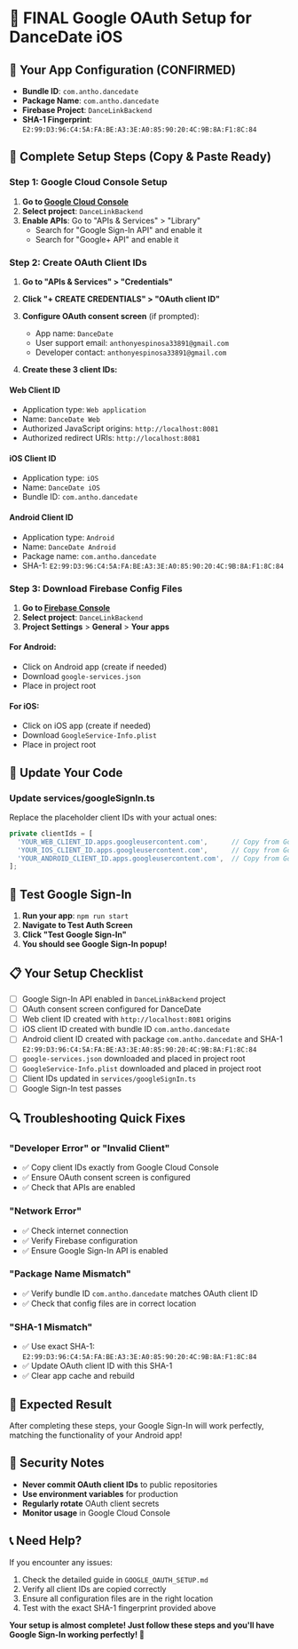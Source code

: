 # 🎯 **FINAL Google OAuth Setup for DanceDate iOS**

## 📱 **Your App Configuration (CONFIRMED)**
- **Bundle ID**: `com.antho.dancedate`
- **Package Name**: `com.antho.dancedate`
- **Firebase Project**: `DanceLinkBackend`
- **SHA-1 Fingerprint**: `E2:99:D3:96:C4:5A:FA:BE:A3:3E:A0:85:90:20:4C:9B:8A:F1:8C:84`

## 🚀 **Complete Setup Steps (Copy & Paste Ready)**

### **Step 1: Google Cloud Console Setup**

1. **Go to [Google Cloud Console](https://console.cloud.google.com/)**
2. **Select project**: `DanceLinkBackend`
3. **Enable APIs**: Go to "APIs & Services" > "Library"
   - Search for "Google Sign-In API" and enable it
   - Search for "Google+ API" and enable it

### **Step 2: Create OAuth Client IDs**

1. **Go to "APIs & Services" > "Credentials"**
2. **Click "+ CREATE CREDENTIALS" > "OAuth client ID"**
3. **Configure OAuth consent screen** (if prompted):
   - App name: `DanceDate`
   - User support email: `anthonyespinosa33891@gmail.com`
   - Developer contact: `anthonyespinosa33891@gmail.com`

4. **Create these 3 client IDs:**

#### **Web Client ID**
- Application type: `Web application`
- Name: `DanceDate Web`
- Authorized JavaScript origins: `http://localhost:8081`
- Authorized redirect URIs: `http://localhost:8081`

#### **iOS Client ID**
- Application type: `iOS`
- Name: `DanceDate iOS`
- Bundle ID: `com.antho.dancedate`

#### **Android Client ID**
- Application type: `Android`
- Name: `DanceDate Android`
- Package name: `com.antho.dancedate`
- SHA-1: `E2:99:D3:96:C4:5A:FA:BE:A3:3E:A0:85:90:20:4C:9B:8A:F1:8C:84`

### **Step 3: Download Firebase Config Files**

1. **Go to [Firebase Console](https://console.firebase.google.com/)**
2. **Select project**: `DanceLinkBackend`
3. **Project Settings** > **General** > **Your apps**

#### **For Android:**
- Click on Android app (create if needed)
- Download `google-services.json`
- Place in project root

#### **For iOS:**
- Click on iOS app (create if needed)
- Download `GoogleService-Info.plist`
- Place in project root

## 🔧 **Update Your Code**

### **Update services/googleSignIn.ts**
Replace the placeholder client IDs with your actual ones:

```typescript
private clientIds = [
  'YOUR_WEB_CLIENT_ID.apps.googleusercontent.com',      // Copy from Google Cloud Console
  'YOUR_IOS_CLIENT_ID.apps.googleusercontent.com',      // Copy from Google Cloud Console
  'YOUR_ANDROID_CLIENT_ID.apps.googleusercontent.com',  // Copy from Google Cloud Console
];
```

## 🧪 **Test Google Sign-In**

1. **Run your app**: `npm run start`
2. **Navigate to Test Auth Screen**
3. **Click "Test Google Sign-In"**
4. **You should see Google Sign-In popup!**

## 📋 **Your Setup Checklist**

- [ ] Google Sign-In API enabled in `DanceLinkBackend` project
- [ ] OAuth consent screen configured for DanceDate
- [ ] Web client ID created with `http://localhost:8081` origins
- [ ] iOS client ID created with bundle ID `com.antho.dancedate`
- [ ] Android client ID created with package `com.antho.dancedate` and SHA-1 `E2:99:D3:96:C4:5A:FA:BE:A3:3E:A0:85:90:20:4C:9B:8A:F1:8C:84`
- [ ] `google-services.json` downloaded and placed in project root
- [ ] `GoogleService-Info.plist` downloaded and placed in project root
- [ ] Client IDs updated in `services/googleSignIn.ts`
- [ ] Google Sign-In test passes

## 🔍 **Troubleshooting Quick Fixes**

### **"Developer Error" or "Invalid Client"**
- ✅ Copy client IDs exactly from Google Cloud Console
- ✅ Ensure OAuth consent screen is configured
- ✅ Check that APIs are enabled

### **"Network Error"**
- ✅ Check internet connection
- ✅ Verify Firebase configuration
- ✅ Ensure Google Sign-In API is enabled

### **"Package Name Mismatch"**
- ✅ Verify bundle ID `com.antho.dancedate` matches OAuth client ID
- ✅ Check that config files are in correct location

### **"SHA-1 Mismatch"**
- ✅ Use exact SHA-1: `E2:99:D3:96:C4:5A:FA:BE:A3:3E:A0:85:90:20:4C:9B:8A:F1:8C:84`
- ✅ Update OAuth client ID with this SHA-1
- ✅ Clear app cache and rebuild

## 🎯 **Expected Result**

After completing these steps, your Google Sign-In will work perfectly, matching the functionality of your Android app!

## 🚨 **Security Notes**

- **Never commit OAuth client IDs** to public repositories
- **Use environment variables** for production
- **Regularly rotate** OAuth client secrets
- **Monitor usage** in Google Cloud Console

## 📞 **Need Help?**

If you encounter any issues:
1. Check the detailed guide in `GOOGLE_OAUTH_SETUP.md`
2. Verify all client IDs are copied correctly
3. Ensure all configuration files are in the right location
4. Test with the exact SHA-1 fingerprint provided above

**Your setup is almost complete! Just follow these steps and you'll have Google Sign-In working perfectly! 🚀**
